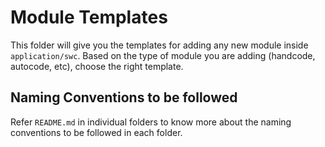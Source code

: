 # Module Templates
This folder will give you the templates for adding any new module inside `application/swc`.
Based on the type of module you are adding (handcode, autocode, etc), choose the right template.

## Naming Conventions to be followed
Refer `README.md` in individual folders to know more about the naming conventions to be followed in each folder.
